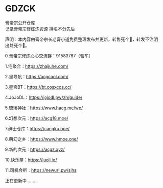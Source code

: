 # GDZCK
膏帝宗公开仓库  
记录膏帝宗修炼炼资源
排名不分先后

声明：本内容由膏帝宗长老膏小道免费整理发布并更新，转售死个🐎，转发不注明出处死个🐎。

0.膏帝宗修炼心心交流群：91583767（验车）

1.宅聚合：https://zhaijuhe.com/

2.里导航：https://acgcool.com/

3.星宫BT：https://bt.cosxcos.cc/

4.JoJoDL：https://jojodl.pw/zh/guide/

5.琉璃神社：https://www.hacg.me/wp/

6.幻想次元：https://acg18.moe/

7.绅士仓库：https://cangku.one/

8.萌幻之乡：https://www.hmoe.one/

9.新的次元：https://acgz.xyz/

10.快乐屋：https://luoli.io/

11.司机会所：https://newurl.pw/sjhs

正在更新中.........




















































































































